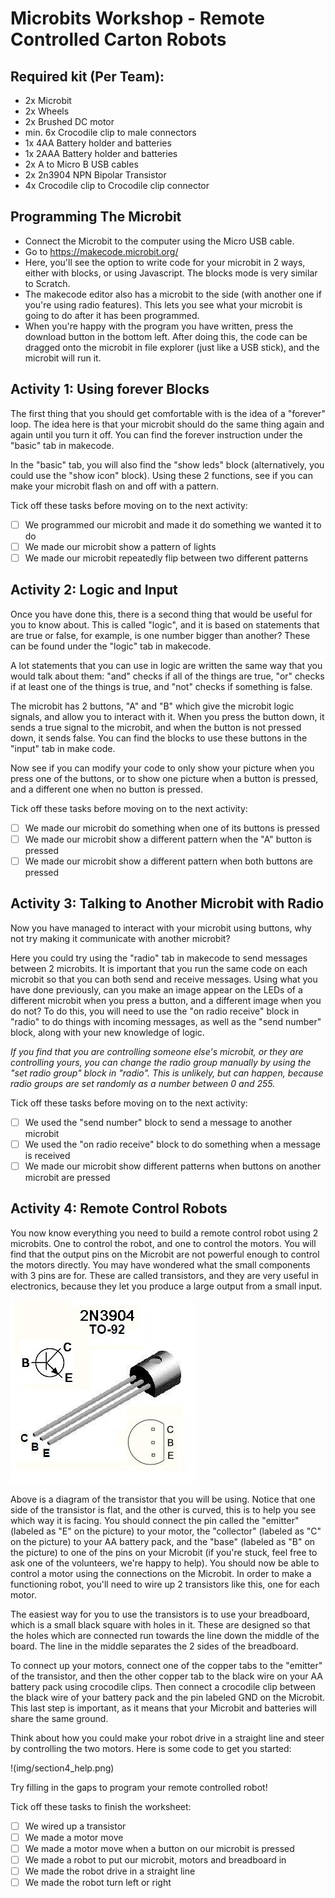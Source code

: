# Microbits Workshop - Remote Controlled Carton Robots

## Required kit (Per Team):

* 2x Microbit
* 2x Wheels
* 2x Brushed DC motor
* min. 6x Crocodile clip to male connectors
* 1x 4AA Battery holder and batteries
* 1x 2AAA Battery holder and batteries
* 2x A to Micro B USB cables
* 2x 2n3904 NPN Bipolar Transistor
* 4x Crocodile clip to Crocodile clip connector

## Programming The Microbit

* Connect the Microbit to the computer using the Micro USB cable.
* Go to https://makecode.microbit.org/
* Here, you'll see the option to write code for your microbit in 2 ways, either with blocks, or using Javascript. The blocks mode is very similar to Scratch.
* The makecode editor also has a microbit to the side (with another one if you're using radio features). This lets you see what your microbit is going to do after it has been programmed.
* When you're happy with the program you have written, press the download button in the bottom left. After doing this, the code can be dragged onto the microbit in file explorer (just like a USB stick), and the microbit will run it.

## Activity 1: Using forever Blocks

The first thing that you should get comfortable with is the idea of a "forever" loop. The idea here is that your microbit should do the same thing again and again until you turn it off. You can find the forever instruction under the "basic" tab in makecode.

In the "basic" tab, you will also find the "show leds" block (alternatively, you could use the "show icon" block). Using these 2 functions, see if you can make your microbit flash on and off with a pattern.

Tick off these tasks before moving on to the next activity:
* [ ] We programmed our microbit and made it do something we wanted it to do
* [ ] We made our microbit show a pattern of lights
* [ ] We made our microbit repeatedly flip between two different patterns

## Activity 2: Logic and Input

Once you have done this, there is a second thing that would be useful for you to know about. This is called "logic", and it is based on statements that are true or false, for example, is one number bigger than another? These can be found under the "logic" tab in makecode.

A lot statements that you can use in logic are written the same way that you would talk about them: "and" checks if all of the things are true, "or" checks if at least one of the things is true, and "not" checks if something is false.

The microbit has 2 buttons, "A" and "B" which give the microbit logic signals, and allow you to interact with it. When you press the button down, it sends a true signal to the microbit, and when the button is not pressed down, it sends false. You can find the blocks to use these buttons in the "input" tab in make code.

Now see if you can modify your code to only show your picture when you press one of the buttons, or to show one picture when a button is pressed, and a different one when no button is pressed.

Tick off these tasks before moving on to the next activity:
* [ ] We made our microbit do something when one of its buttons is pressed
* [ ] We made our microbit show a different pattern when the "A" button is pressed
* [ ] We made our microbit show a different pattern when both buttons are pressed

## Activity 3: Talking to Another Microbit with Radio

Now you have managed to interact with your microbit using buttons, why not try making it communicate with another microbit?

Here you could try using the "radio" tab in makecode to send messages between 2 microbits. It is important that you run the same code on each microbit so that you can both send and receive messages. Using what you have done previously, can you make an image appear on the LEDs of a different microbit when you press a button, and a different image when you do not? To do this, you will need to use the "on radio receive" block in "radio" to do things with incoming messages, as well as the "send number" block, along with your new knowledge of logic.

*If you find that you are controlling someone else's microbit, or they are controlling yours, you can change the radio group manually by using the "set radio group" block in "radio". This is unlikely, but can happen, because radio groups are set randomly as a number between 0 and 255.*

Tick off these tasks before moving on to the next activity:
* [ ] We used the "send number" block to send a message to another microbit
* [ ] We used the "on radio receive" block to do something when a message is received
* [ ] We made our microbit show different patterns when buttons on another microbit are pressed

## Activity 4: Remote Control Robots

You now know everything you need to build a remote control robot using 2 microbits. One to control the robot, and one to control the motors. You will find that the output pins on the Microbit are not powerful enough to control the motors directly. You may have wondered what the small components with 3 pins are for. These are called transistors, and they are very useful in electronics, because they let you produce a large output from a small input.

![Pinout of 2n3904 NPN BJT](img/2n3904.jpg)

Above is a diagram of the transistor that you will be using. Notice that one side of the transistor is flat, and the other is curved, this is to help you see which way it is facing. You should connect the pin called the "emitter" (labeled as "E" on the picture) to your motor, the "collector" (labeled as "C" on the picture) to your AA battery pack, and the "base" (labeled as "B" on the picture) to one of the pins on your Microbit (if you're stuck, feel free to ask one of the volunteers, we're happy to help). You should now be able to control a motor using the connections on the Microbit. In order to make a functioning robot, you'll need to wire up 2 transistors like this, one for each motor.

The easiest way for you to use the transistors is to use your breadboard, which is a small black square with holes in it. These are designed so that the holes which are connected run towards the line down the middle of the board. The line in the middle separates the 2 sides of the breadboard.

To connect up your motors, connect one of the copper tabs to the "emitter" of the transistor, and then the other copper tab to the black wire on your AA battery pack using crocodile clips. Then connect a crocodile clip between the black wire of your battery pack and the pin labeled GND on the Microbit. This last step is important, as it means that your Microbit and batteries will share the same ground. 

Think about how you could make your robot drive in a straight line and steer by controlling the two motors. Here is some code to get you started:

!(img/section4_help.png)

Try filling in the gaps to program your remote controlled robot! 

Tick off these tasks to finish the worksheet:
* [ ] We wired up a transistor
* [ ] We made a motor move
* [ ] We made a motor move when a button on our microbit is pressed
* [ ] We made a robot to put our microbit, motors and breadboard in
* [ ] We made the robot drive in a straight line
* [ ] We made the robot turn left or right
